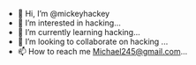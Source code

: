 - 👋 Hi, I’m @mickeyhackey
- 👀 I’m interested in hacking...
- 🌱 I’m currently learning hacking...
- 💞️ I’m looking to collaborate on hacking ...
- 📫 How to reach me Michael245@gmail.com...

<!---
mickeyhackey/mickeyhackey is a ✨ special ✨ repository because its `README.md` (this file) appears on your GitHub profile.
You can click the Preview link to take a look at your changes.
--->
